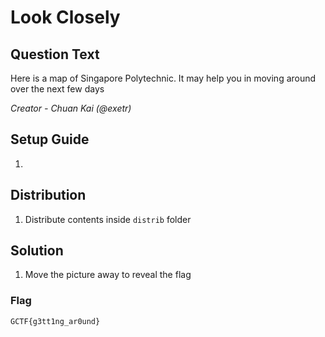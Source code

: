 # Look Closely

## Question Text
Here is a map of Singapore Polytechnic.
It may help you in moving around over the next few days

*Creator - Chuan Kai (@exetr)*

## Setup Guide
1. 

## Distribution
1. Distribute contents inside `distrib` folder

## Solution
1. Move the picture away to reveal the flag 
### Flag
`GCTF{g3tt1ng_ar0und}`